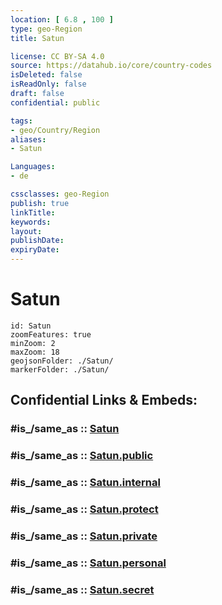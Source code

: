 ```yaml
---
location: [ 6.8 , 100 ] 
type: geo-Region
title: Satun

license: CC BY-SA 4.0
source: https://datahub.io/core/country-codes
isDeleted: false
isReadOnly: false
draft: false
confidential: public

tags:
- geo/Country/Region
aliases:
- Satun

Languages:
- de

cssclasses: geo-Region
publish: true
linkTitle: 
keywords: 
layout: 
publishDate: 
expiryDate: 
---
```


# Satun

```leaflet
id: Satun
zoomFeatures: true 
minZoom: 2 
maxZoom: 18
geojsonFolder: ./Satun/
markerFolder: ./Satun/
```


## Confidential Links & Embeds: 

### #is_/same_as :: [Satun](/_Standards/Earth/Continent/Asia/Asia~South~East/Thailand/Provinces~Thailand/Satun.md) 

### #is_/same_as :: [Satun.public](/_public/Earth/Continent/Asia/Asia~South~East/Thailand/Provinces~Thailand/Satun.public.md) 

### #is_/same_as :: [Satun.internal](/_internal/Earth/Continent/Asia/Asia~South~East/Thailand/Provinces~Thailand/Satun.internal.md) 

### #is_/same_as :: [Satun.protect](/_protect/Earth/Continent/Asia/Asia~South~East/Thailand/Provinces~Thailand/Satun.protect.md) 

### #is_/same_as :: [Satun.private](/_private/Earth/Continent/Asia/Asia~South~East/Thailand/Provinces~Thailand/Satun.private.md) 

### #is_/same_as :: [Satun.personal](/_personal/Earth/Continent/Asia/Asia~South~East/Thailand/Provinces~Thailand/Satun.personal.md) 

### #is_/same_as :: [Satun.secret](/_secret/Earth/Continent/Asia/Asia~South~East/Thailand/Provinces~Thailand/Satun.secret.md)


